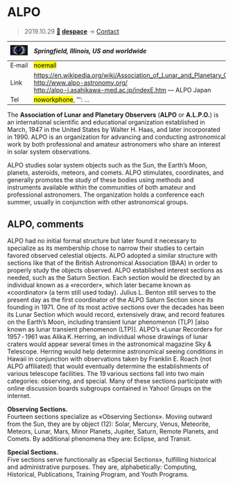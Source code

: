 # ALPO
> 2019.10.29 **[🚀](../index/index.md) [despace](index.md)** → [Contact](contact.md)

|[![](f/contact/a/alpo_logo1_thumb.jpg)](f/contact/a/alpo_logo1.png)|*Springfield, Illinois, US and worldwide*|
|:--|:--|
|E‑mail| <mark>noemail</mark> |
|Link| <https://en.wikipedia.org/wiki/Association_of_Lunar_and_Planetary_Observers><br> <http://www.alpo-astronomy.org/><br> <http://alpo-j.asahikawa-med.ac.jp/indexE.htm> — ALPO Japan |
|Tel| <mark>noworkphone</mark>, ℻: … |

The **Association of Lunar and Planetary Observers** (**ALPO** or **A.L.P.O.**) is an international scientific and educational organization established in March, 1947 in the United States by Walter H. Haas, and later incorporated in 1990. ALPO is an organization for advancing and conducting astronomical work by both professional and amateur astronomers who share an interest in solar system observations.

ALPO studies solar system objects such as the Sun, the Earth’s Moon, planets, asteroids, meteors, and comets. ALPO stimulates, coordinates, and generally promotes the study of these bodies using methods and instruments available within the communities of both amateur and professional astronomers. The organization holds a conference each summer, usually in conjunction with other astronomical groups.


<p style="page-break-after:always"> </p>

## ALPO, comments

ALPO had no initial formal structure but later found it necessary to specialize as its membership chose to narrow their studies to certain favored observed celestial objects. ALPO adopted a similar structure with sections like that of the British Astronomical Association (BAA) in order to properly study the objects observed. ALPO established interest sections as needed, such as the Saturn Section. Each section would be directed by an individual known as a «recorder», which later became known as «coordinator» (a term still used today). Julius L. Benton still serves to the present day as the first coordinator of the ALPO Saturn Section since its founding in 1971. One of its most active sections over the decades has been its Lunar Section which would record, extensively draw, and record features on the Earth’s Moon, including transient lunar phenomenon (TLP) [also known as lunar transient phenomenon (LTP)]. ALPO’s «Lunar Recorder» for 1957 ‑ 1961 was Alika K. Herring, an individual whose drawings of lunar craters would appear several times in the astronomical magazine Sky & Telescope. Herring would help determine astronomical seeing conditions in Hawaii in conjunction with observations taken by Franklin E. Roach (not ALPO affiliated) that would eventually determine the establishments of various telescope facilities. The 19 various sections fall into two main categories: observing, and special. Many of these sections participate with online discussion boards subgroups contained in Yahoo! Groups on the internet.

**Observing Sections.**  
Fourteen sections specialize as «Observing Sections». Moving outward from the Sun, they are by object (12): Solar, Mercury, Venus, Meteorite, Meteors, Lunar, Mars, Minor Planets, Jupiter, Saturn, Remote Planets, and Comets. By additional phenomena they are: Eclipse, and Transit.

**Special Sections.**  
Five sections serve functionally as «Special Sections», fulfilling historical and administrative purposes. They are, alphabetically: Computing, Historical, Publications, Training Program, and Youth Programs.
